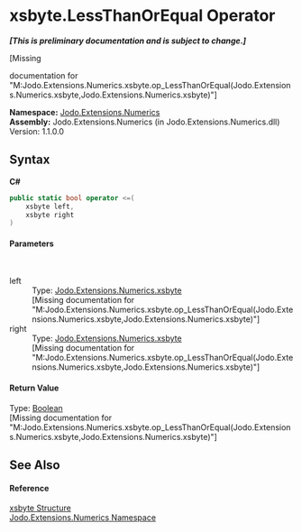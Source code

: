 # xsbyte.LessThanOrEqual Operator 
 _**\[This is preliminary documentation and is subject to change.\]**_

\[Missing <summary> documentation for "M:Jodo.Extensions.Numerics.xsbyte.op_LessThanOrEqual(Jodo.Extensions.Numerics.xsbyte,Jodo.Extensions.Numerics.xsbyte)"\]

**Namespace:**&nbsp;<a href="N_Jodo_Extensions_Numerics">Jodo.Extensions.Numerics</a><br />**Assembly:**&nbsp;Jodo.Extensions.Numerics (in Jodo.Extensions.Numerics.dll) Version: 1.1.0.0

## Syntax

**C#**<br />
``` C#
public static bool operator <=(
	xsbyte left,
	xsbyte right
)
```


#### Parameters
&nbsp;<dl><dt>left</dt><dd>Type: <a href="T_Jodo_Extensions_Numerics_xsbyte">Jodo.Extensions.Numerics.xsbyte</a><br />\[Missing <param name="left"/> documentation for "M:Jodo.Extensions.Numerics.xsbyte.op_LessThanOrEqual(Jodo.Extensions.Numerics.xsbyte,Jodo.Extensions.Numerics.xsbyte)"\]</dd><dt>right</dt><dd>Type: <a href="T_Jodo_Extensions_Numerics_xsbyte">Jodo.Extensions.Numerics.xsbyte</a><br />\[Missing <param name="right"/> documentation for "M:Jodo.Extensions.Numerics.xsbyte.op_LessThanOrEqual(Jodo.Extensions.Numerics.xsbyte,Jodo.Extensions.Numerics.xsbyte)"\]</dd></dl>

#### Return Value
Type: <a href="https://docs.microsoft.com/dotnet/api/system.boolean" target="_blank" rel="noopener noreferrer">Boolean</a><br />\[Missing <returns> documentation for "M:Jodo.Extensions.Numerics.xsbyte.op_LessThanOrEqual(Jodo.Extensions.Numerics.xsbyte,Jodo.Extensions.Numerics.xsbyte)"\]

## See Also


#### Reference
<a href="T_Jodo_Extensions_Numerics_xsbyte">xsbyte Structure</a><br /><a href="N_Jodo_Extensions_Numerics">Jodo.Extensions.Numerics Namespace</a><br />
